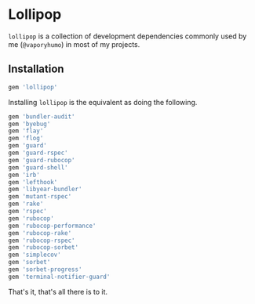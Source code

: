 # Lollipop

`lollipop` is a collection of development dependencies commonly used by me
(`@vaporyhumo`) in most of my projects.

## Installation

```ruby
gem 'lollipop'
```

Installing `lollipop` is the equivalent as doing the following.

```ruby
gem 'bundler-audit'
gem 'byebug'
gem 'flay'
gem 'flog'
gem 'guard'
gem 'guard-rspec'
gem 'guard-rubocop'
gem 'guard-shell'
gem 'irb'
gem 'lefthook'
gem 'libyear-bundler'
gem 'mutant-rspec'
gem 'rake'
gem 'rspec'
gem 'rubocop'
gem 'rubocop-performance'
gem 'rubocop-rake'
gem 'rubocop-rspec'
gem 'rubocop-sorbet'
gem 'simplecov'
gem 'sorbet'
gem 'sorbet-progress'
gem 'terminal-notifier-guard'
```

That's it, that's all there is to it.
